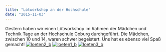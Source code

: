 ```yaml
---
title: "Lötworkshop an der Hochschule"
date: "2015-11-03"
---
```


Gestern haben wir einen Lötworkshop im Rahmen der Mädchen und Technik Tage an der Hochschule Coburg durchgeführt. Die Mädchen, zwischen 10 und 14, waren schwer begeistert. Uns hat es ebenso viel Spaß gemacht! [![loeten2_b](https://hackzogtum-coburg.de/wp-content/uploads/2015/11/loeten2_b-300x225.jpg)](https://hackzogtum-coburg.de/wp-content/uploads/2015/11/loeten2_b.jpg) [![loeten1_b](https://hackzogtum-coburg.de/wp-content/uploads/2015/11/loeten1_b-300x225.jpg)](https://hackzogtum-coburg.de/wp-content/uploads/2015/11/loeten1_b.jpg) [![loeten3_b](https://hackzogtum-coburg.de/wp-content/uploads/2015/11/loeten3_b-300x225.jpg)](https://hackzogtum-coburg.de/wp-content/uploads/2015/11/loeten3_b.jpg)
